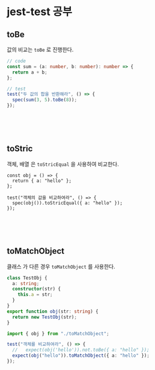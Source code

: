 # jest-test 공부

## toBe

값의 비교는 `toBe` 로 진행한다.

```ts
// code
const sum = (a: number, b: number): number => {
  return a + b;
};
```

```ts
// test
test("두 값의 합을 반환해라", () => {
  spec(sum(3, 5).toBe(8));
});
```

<br />
<br />
<br />

## toStric

객체, 배열 은 `toStricEqual` 을 사용하여 비교한다.

```tsx
const obj = () => {
  return { a: "hello" };
};
```

```tsx
test("객체의 값을 비교하여라", () => {
  spec(obj()).toStricEqual({ a: "hello" });
});
```

<br />
<br />
<br />

## toMatchObject

클래스 가 다른 경우 `toMatchObject` 를 사용한다.

```ts
class TestObj {
  a: string;
  constructor(str) {
    this.a = str;
  }
}
export function obj(str: string) {
  return new TestObj(str);
}
```

```ts
import { obj } from "./toMatchObject";

test("객체를 비교하여라", () => {
  //   expect(obj('hello')).not.toBe({ a: "hello" });
  expect(obj("hello")).toMatchObject({ a: "hello" });
});
```
